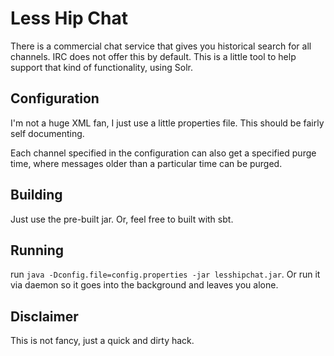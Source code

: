 # Less Hip Chat

There is a commercial chat service that gives you historical search for all
channels. IRC does not offer this by default. This is a little tool to help
support that kind of functionality, using Solr.

## Configuration

I'm not a huge XML fan, I just use a little properties file. This should be
fairly self documenting.

Each channel specified in the configuration can also get a specified purge time,
where messages older than a particular time can be purged.

## Building

Just use the pre-built jar. Or, feel free to built with sbt.

## Running

run `java -Dconfig.file=config.properties -jar lesshipchat.jar`. Or run it via
daemon so it goes into the background and leaves you alone.

## Disclaimer

This is not fancy, just a quick and dirty hack.

